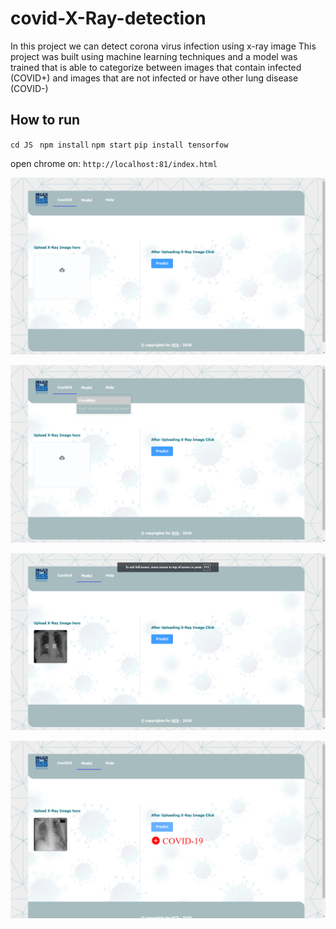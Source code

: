 # covid-X-Ray-detection
In this project we can detect corona virus infection using x-ray image
This project was built using machine learning techniques and a model was trained that is able to categorize between images that contain infected (COVID+) and images that are not infected or have other lung disease (COVID-)

## How to run
`cd JS `
`npm install`
`npm start`
`pip install tensorfow`

open chrome on:
`http://localhost:81/index.html`


![Alt Text](https://github.com/AliFayod/covid-X-Ray-detection/blob/main/ScreenShot/1.png)

![Alt Text](https://github.com/AliFayod/covid-X-Ray-detection/blob/main/ScreenShot/2png.png)

![Alt Text](https://github.com/AliFayod/covid-X-Ray-detection/blob/main/ScreenShot/3.png)

![Alt Text](https://github.com/AliFayod/covid-X-Ray-detection/blob/main/ScreenShot/4.png)